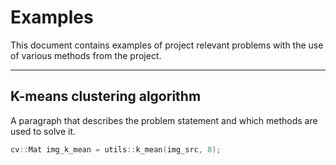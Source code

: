 # Examples

This document contains examples of project relevant problems with the use of various methods from the project.

---

## K-means clustering algorithm

A paragraph that describes the problem statement and which methods are used to solve it.

```cpp
cv::Mat img_k_mean = utils::k_mean(img_src, 8);
```
